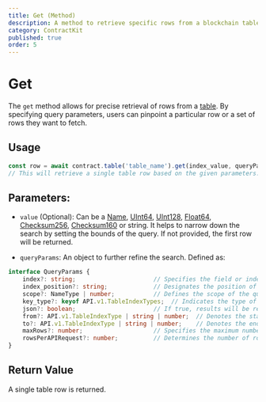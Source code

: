 ```yaml
---
title: Get (Method)
description: A method to retrieve specific rows from a blockchain table based on certain query parameters.
category: ContractKit
published: true
order: 5
---
```


# Get

The `get` method allows for precise retrieval of rows from a [table](/docs/contract-kit/table). By specifying query parameters, users can pinpoint a particular row or a set of rows they want to fetch.

## Usage

```typescript
const row = await contract.table('table_name').get(index_value, queryParams);  
// This will retrieve a single table row based on the given parameters.
```

## Parameters:

- `value` (Optional): Can be a [Name](/docs/antelope/name), [UInt64](/docs/antelope/uint64), [UInt128](/docs/antelope/uint128), [Float64](/docs/antelope/float64), [Checksum256](/docs/antelope/checksum256), [Checksum160](/docs/antelope/checksum160) or string. It helps to narrow down the search by setting the bounds of the query. If not provided, the first row will be returned.
  
- `queryParams`: An object to further refine the search. Defined as:

```typescript
interface QueryParams {
    index?: string;                      // Specifies the field or index in the table for querying.
    index_position?: string;             // Designates the position of the index in multi-index tables.
    scope?: NameType | number;           // Defines the scope of the query to refine the search.
    key_type?: keyof API.v1.TableIndexTypes;  // Indicates the type of key for the queried index.
    json?: boolean;                      // If true, results will be returned in JSON format.
    from?: API.v1.TableIndexType | string | number;  // Denotes the start of the range for bounded queries.
    to?: API.v1.TableIndexType | string | number;    // Denotes the end of the range for bounded queries.
    maxRows?: number;                    // Specifies the maximum number of rows to fetch.
    rowsPerAPIRequest?: number;          // Determines the number of rows fetched per API request for pagination.
}
```

## Return Value

A single table row is returned.